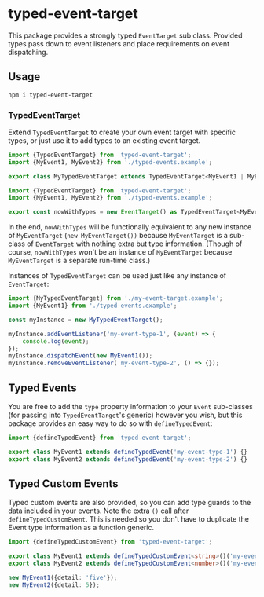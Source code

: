 # typed-event-target

This package provides a strongly typed `EventTarget` sub class. Provided types pass down to event listeners and place requirements on event dispatching.

## Usage

```bash
npm i typed-event-target
```

### TypedEventTarget

Extend `TypedEventTarget` to create your own event target with specific types, or just use it to add types to an existing event target.

<!-- example-link: ./src/readme-examples/my-event-target.example.ts -->

```TypeScript
import {TypedEventTarget} from 'typed-event-target';
import {MyEvent1, MyEvent2} from './typed-events.example';

export class MyTypedEventTarget extends TypedEventTarget<MyEvent1 | MyEvent2> {}
```

<!-- example-link: ./src/readme-examples/adding-types.example.ts -->

```TypeScript
import {TypedEventTarget} from 'typed-event-target';
import {MyEvent1, MyEvent2} from './typed-events.example';

export const nowWithTypes = new EventTarget() as TypedEventTarget<MyEvent1 | MyEvent2>;
```

In the end, `nowWithTypes` will be functionally equivalent to any new instance of `MyEventTarget` (`new MyEventTarget())` because `MyEventTarget` is a sub-class of `EventTarget` with nothing extra but type information. (Though of course, `nowWithTypes` won't be an instance of `MyEventTarget` because `MyEventTarget` is a separate run-time class.)

Instances of `TypedEventTarget` can be used just like any instance of `EventTarget`:

<!-- example-link: ./src/readme-examples/event-target-usage.example.ts -->

```TypeScript
import {MyTypedEventTarget} from './my-event-target.example';
import {MyEvent1} from './typed-events.example';

const myInstance = new MyTypedEventTarget();

myInstance.addEventListener('my-event-type-1', (event) => {
    console.log(event);
});
myInstance.dispatchEvent(new MyEvent1());
myInstance.removeEventListener('my-event-type-2', () => {});
```

## Typed Events

You are free to add the `type` property information to your `Event` sub-classes (for passing into `TypedEventTarget`'s generic) however you wish, but this package provides an easy way to do so with `defineTypedEvent`:

<!-- example-link: ./src/readme-examples/typed-events.example.ts -->

```TypeScript
import {defineTypedEvent} from 'typed-event-target';

export class MyEvent1 extends defineTypedEvent('my-event-type-1') {}
export class MyEvent2 extends defineTypedEvent('my-event-type-2') {}
```

## Typed Custom Events

Typed custom events are also provided, so you can add type guards to the data included in your events. Note the extra `()` call after `defineTypedCustomEvent`. This is needed so you don't have to duplicate the Event type information as a function generic.

<!-- example-link: ./src/readme-examples/typed-custom-events.example.ts -->

```TypeScript
import {defineTypedCustomEvent} from 'typed-event-target';

export class MyEvent1 extends defineTypedCustomEvent<string>()('my-event-type-1') {}
export class MyEvent2 extends defineTypedCustomEvent<number>()('my-event-type-2') {}

new MyEvent1({detail: 'five'});
new MyEvent2({detail: 5});
```
